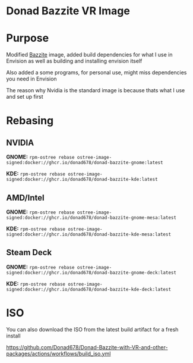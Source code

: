 # Donad Bazzite VR Image

# Purpose

Modified [Bazzite](https://github.com/ublue-os/bazzite) image, added build dependencies for what I use in Envision as well as building and installing envision itself

Also added a some programs, for personal use, might miss dependencies you need in Envision

The reason why Nvidia is the standard image is because thats what I use and set up first

# Rebasing

## NVIDIA

**GNOME:** ```rpm-ostree rebase ostree-image-signed:docker://ghcr.io/donad678/donad-bazzite-gnome:latest```

**KDE:** ```rpm-ostree rebase ostree-image-signed:docker://ghcr.io/donad678/donad-bazzite-kde:latest```

## AMD/Intel

**GNOME:** ```rpm-ostree rebase ostree-image-signed:docker://ghcr.io/donad678/donad-bazzite-gnome-mesa:latest```

**KDE:** ```rpm-ostree rebase ostree-image-signed:docker://ghcr.io/donad678/donad-bazzite-kde-mesa:latest```

## Steam Deck

**GNOME:** ```rpm-ostree rebase ostree-image-signed:docker://ghcr.io/donad678/donad-bazzite-gnome-deck:latest```

**KDE:** ```rpm-ostree rebase ostree-image-signed:docker://ghcr.io/donad678/donad-bazzite-kde-deck:latest```

# ISO

You can also download the ISO from the latest build artifact for a fresh install

https://github.com/Donad678/Donad-Bazzite-with-VR-and-other-packages/actions/workflows/build_iso.yml
